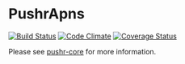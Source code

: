 # PushrApns

[![Build Status](https://travis-ci.org/9to5/pushr-apns.svg?branch=master)](https://travis-ci.org/9to5/pushr-apns)
[![Code Climate](https://codeclimate.com/github/9to5/pushr-apns.png)](https://codeclimate.com/github/9to5/pushr-apns)
[![Coverage Status](https://coveralls.io/repos/9to5/pushr-apns/badge.png)](https://coveralls.io/r/9to5/pushr-apns)

Please see [pushr-core](https://github.com/tompesman/pushr-core) for more information.
